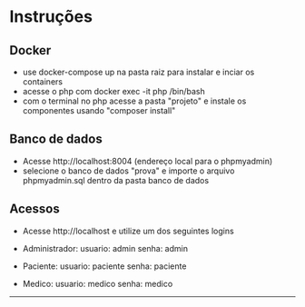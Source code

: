 # Instruções

## Docker
- use docker-compose up na pasta raiz para instalar e inciar os containers
- acesse o php com docker exec -it php /bin/bash
- com o terminal no php acesse a pasta "projeto" e instale os componentes usando "composer install"

## Banco de dados
- Acesse http://localhost:8004 (endereço local para o phpmyadmin)
- selecione o banco de dados "prova" e importe o arquivo phpmyadmin.sql dentro da pasta banco de dados 

## Acessos
- Acesse http://localhost e utilize um dos seguintes logins

- Administrador: 
usuario: admin
senha: admin

- Paciente:
usuario: paciente
senha: paciente

- Medico:
usuario: medico
senha: medico

------------------------------
